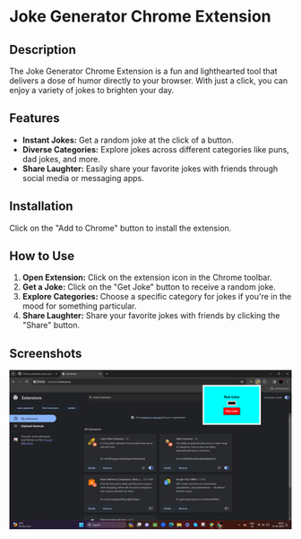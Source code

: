 # Joke Generator Chrome Extension

## Description

The Joke Generator Chrome Extension is a fun and lighthearted tool that delivers a dose of humor directly to your browser. With just a click, you can enjoy a variety of jokes to brighten your day.

## Features

- **Instant Jokes:** Get a random joke at the click of a button.
- **Diverse Categories:** Explore jokes across different categories like puns, dad jokes, and more.
- **Share Laughter:** Easily share your favorite jokes with friends through social media or messaging apps.

## Installation
   Click on the "Add to Chrome" button to install the extension.

## How to Use

1. **Open Extension:** Click on the extension icon in the Chrome toolbar.
2. **Get a Joke:** Click on the "Get Joke" button to receive a random joke.
3. **Explore Categories:** Choose a specific category for jokes if you're in the mood for something particular.
4. **Share Laughter:** Share your favorite jokes with friends by clicking the "Share" button.

## Screenshots

<img width="943" alt="image" src="https://github.com/Pravin-M-24/Color_picker_Chrome_extension_mct/blob/main/Screenshot%20(268).png">




